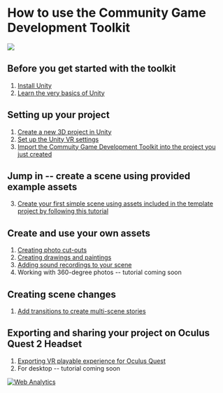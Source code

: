 # How to use the Community Game Development Toolkit

![](images/toolkit.jpg)

## Before you get started with the toolkit

1. [Install Unity](InstallingUnityTutorial.md)
2. [Learn the very basics of Unity](NavigatingTheUnityInterface.md)

## Setting up your project
1. [Create a new 3D project in Unity](Create3DProject.md)
2. [Set up the Unity VR settings](VRSettings.md)
3. [Import the Commuity Game Development Toolkit into the project you just created](ImportToolkit.md)

## Jump in -- create a scene using provided example assets  
3. [Create your first simple scene using assets included in the template project by following this tutorial](Tutorial-Using-Example-Assets-VR.md)

## Create and use your own assets
1. 	[Creating photo cut-outs](CreatingArtwork-Photos.md)
1. 	[Creating drawings and paintings](CreatingArtwork-Drawings.md)
2. 	[Adding sound recordings to your scene](CreatingSoundRecordings.md)
3. Working with 360-degree photos -- tutorial coming soon

## Creating scene changes
1. [Add transitions to create multi-scene stories](SceneChangeTutorial.md)


## Exporting and sharing your project on Oculus Quest 2 Headset
1. [Exporting VR playable experience for Oculus Quest](OculusExport.md)
1. 	For desktop -- tutorial coming soon


<!---- begin statcounter ---->
<script type="text/javascript">
var sc_project = 12399103;
var sc_invisible = 1;
var sc_security = "dbebcd0c";
</script>
<script type="text/javascript" src="https://www.statcounter.com/counter/counter.js" async></script>
<noscript>
<div class="statcounter">
    <a title="Web Analytics" href="https://statcounter.com/" target="_blank"><img class="statcounter" src="https://c.statcounter.com/12399103/0/dbebcd0c/1/" alt="Web Analytics" /></a>
</div>
</noscript>
<!-- end statcounter -->
 

